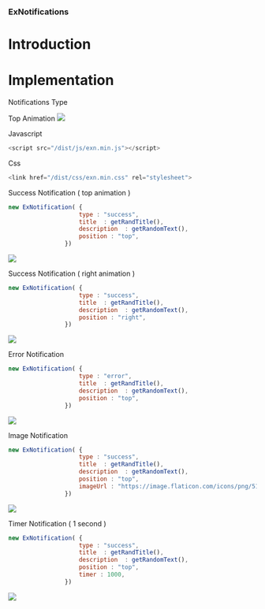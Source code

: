 ### ExNotifications

# Introduction

# Implementation

<p>Notifications Type</p>
<label>Top Animation</label>
<img src='https://github.com/afonsofcfonseca/ExNotifications/blob/master/gifs/ezgif-1-fae5e3b76c.gif'>


Javascript
```js
<script src="/dist/js/exn.min.js"></script>
```
Css
```js
<link href="/dist/css/exn.min.css" rel="stylesheet">
```

Success Notification ( top animation )
```js
new ExNotification( {
					type : "success",
					title  : getRandTitle(),
					description  : getRandomText(),
					position : "top",
				})
```
<img src='https://github.com/afonsofcfonseca/ExNotifications/blob/master/gifs/successNormal.gif'>

Success Notification ( right animation )
```js
new ExNotification( {
					type : "success",
					title  : getRandTitle(),
					description  : getRandomText(),
					position : "right",
				})
```
<img src='https://github.com/afonsofcfonseca/ExNotifications/blob/master/gifs/successNormal.gif'>

Error Notification
```js
new ExNotification( {
					type : "error",
					title  : getRandTitle(),
					description  : getRandomText(),
					position : "top",
				})
```
<img src='https://github.com/afonsofcfonseca/ExNotifications/blob/master/gifs/error.gif'>

Image Notification
```js
new ExNotification( {
					type : "success",
					title  : getRandTitle(),
					description  : getRandomText(),
					position : "top",
					imageUrl : "https://image.flaticon.com/icons/png/512/149/149071.png",
				})
```
<img src='https://github.com/afonsofcfonseca/ExNotifications/blob/master/gifs/successImage.gif'>

Timer Notification ( 1 second )
```js
new ExNotification( {
					type : "success",
					title  : getRandTitle(),
					description  : getRandomText(),
					position : "top",
					timer : 1000,
				})
```
<img src='https://github.com/afonsofcfonseca/ExNotifications/blob/master/gifs/successTimer.gif'>
